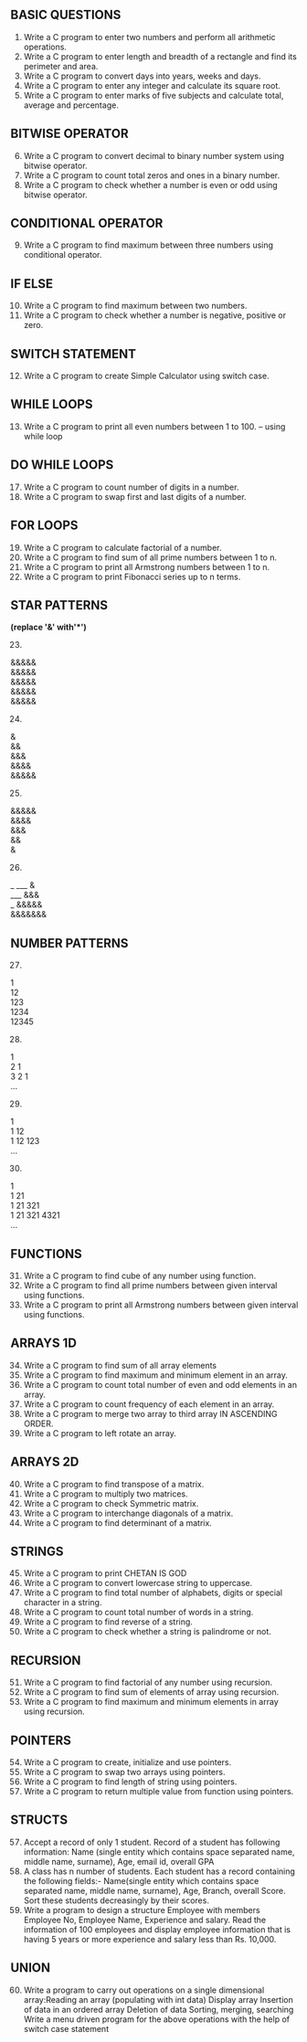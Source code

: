 
## BASIC QUESTIONS

01. Write a C program to enter two numbers and perform all arithmetic operations.
02. Write a C program to enter length and breadth of a rectangle and find its perimeter and area.
03. Write a C program to convert days into years, weeks and days.
04. Write a C program to enter any integer and calculate its square root.
05. Write a C program to enter marks of five subjects and calculate total, average and percentage.

## BITWISE OPERATOR

06. Write a C program to convert decimal to binary number system using bitwise operator.
07. Write a C program to count total zeros and ones in a binary number.
08. Write a C program to check whether a number is even or odd using bitwise operator.

## CONDITIONAL OPERATOR

09. Write a C program to find maximum between three numbers using conditional operator.

## IF ELSE
10. Write a C program to find maximum between two numbers.
11. Write a C program to check whether a number is negative, positive or zero.

## SWITCH STATEMENT
12. Write a C program to create Simple Calculator using switch case.

## WHILE LOOPS
13. Write a C program to print all even numbers between 1 to 100. – using while loop

## DO WHILE LOOPS
17. Write a C program to count number of digits in a number.
18. Write a C program to swap first and last digits of a number.

## FOR LOOPS
19. Write a C program to calculate factorial of a number.
20. Write a C program to find sum of all prime numbers between 1 to n.
21. Write a C program to print all Armstrong numbers between 1 to n.
22. Write a C program to print Fibonacci series up to n terms.

## STAR PATTERNS
**(replace '&' with'*')**   

23. 
&&&&&   
&&&&&   
&&&&&   
&&&&&   
&&&&&    

24. 
  &     
  &&        
  &&&   
  &&&&  
  &&&&&
  
25. 
  &&&&&     
  &&&&  
  &&&   
  &&    
  &
  
26. 
_ ___ &    
___ &&&   
_ &&&&&  
&&&&&&&



## NUMBER PATTERNS
27.  
1   
12  
123  
1234    
12345   

28. 
1   
2 1     
3 2 1   
…

29. 
1   
1 12       
1 12 123    
…
 

30. 
1   
1 21    
1 21 321    
1 21 321 4321   
…


## FUNCTIONS
31. Write a C program to find cube of any number using function.
32. Write a C program to find all prime numbers between given interval using functions.
33. Write a C program to print all Armstrong numbers between given interval using functions.

## ARRAYS 1D
34. Write a C program to find sum of all array elements
35. Write a C program to find maximum and minimum element in an array.
36. Write a C program to count total number of even and odd elements in an array.
37. Write a C program to count frequency of each element in an array.
38. Write a C program to merge two array to third array IN ASCENDING ORDER.
39. Write a C program to left rotate an array.

## ARRAYS 2D
40. Write a C program to find transpose of a matrix.
41. Write a C program to multiply two matrices.
42. Write a C program to check Symmetric matrix.
43. Write a C program to interchange diagonals of a matrix.
44. Write a C program to find determinant of a matrix.

## STRINGS
45. Write a C program to print CHETAN IS GOD
46. Write a C program to convert lowercase string to uppercase.
47. Write a C program to find total number of alphabets, digits or special character in a string.
48. Write a C program to count total number of words in a string.
49. Write a C program to find reverse of a string.
50. Write a C program to check whether a string is palindrome or not.

## RECURSION
51. Write a C program to find factorial of any number using recursion.
52. Write a C program to find sum of elements of array using recursion.
53. Write a C program to find maximum and minimum elements in array using recursion.

## POINTERS
54. Write a C program to create, initialize and use pointers.
55. Write a C program to swap two arrays using pointers.
56. Write a C program to find length of string using pointers.
57. Write a C program to return multiple value from function using pointers.

## STRUCTS
57. Accept a record of only 1 student. Record of a student has following information: Name (single entity which contains space separated name, middle name, surname), Age, email id, overall GPA
58. A class has n number of students. Each student has a record containing the following fields:- Name(single entity which contains space separated name, middle name, surname), Age, Branch, overall Score. Sort these students decreasingly by their scores.
59. Write a program to design a structure Employee with members Employee No, Employee Name, Experience and salary. Read the information of 100 employees and display employee information that is having 5 years or more experience and salary less than Rs. 10,000.

## UNION
60. Write a program to carry out operations on a single dimensional array:Reading an array (populating with int data) 
                                                                        Display array
                                                                        Insertion of data in an ordered array
                                                                        Deletion of data
                                                                        Sorting, merging, searching
Write a menu driven program for the above operations with the help of switch case statement

